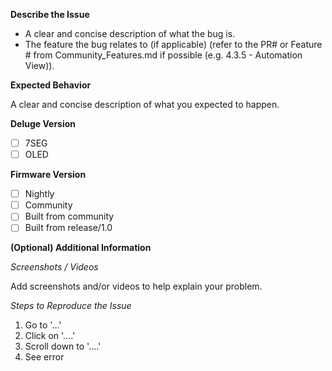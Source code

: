 **Describe the Issue**
- A clear and concise description of what the bug is.
- The feature the bug relates to (if applicable) (refer to the PR# or Feature # from Community_Features.md if possible (e.g. 4.3.5 - Automation View)).

**Expected Behavior**

A clear and concise description of what you expected to happen.

**Deluge Version**
- [ ] 7SEG
- [ ] OLED

**Firmware Version**

- [ ] Nightly
- [ ] Community
- [ ] Built from community
- [ ] Built from release/1.0

**(Optional) Additional Information**

_Screenshots / Videos_

Add screenshots and/or videos to help explain your problem.

_Steps to Reproduce the Issue_

1. Go to '...'
2. Click on '....'
3. Scroll down to '....'
4. See error
